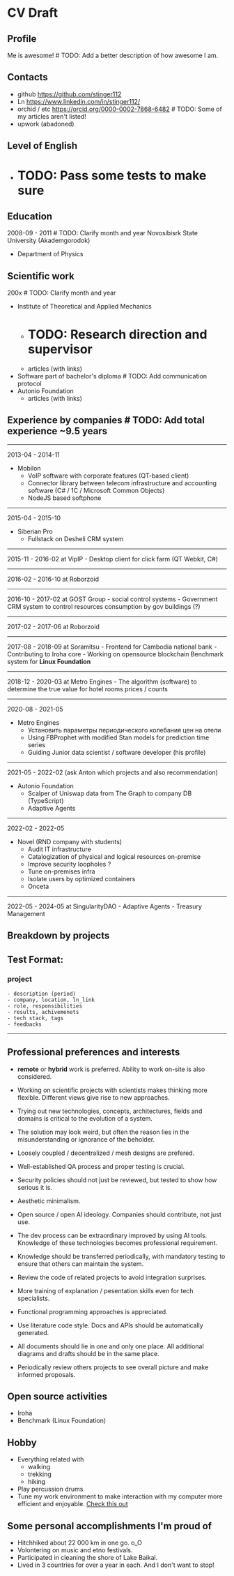 # CV Draft


## Profile
Me is awesome! # TODO: Add a better description of how awesome I am.


## Contacts
- github https://github.com/stinger112
- Ln https://www.linkedin.com/in/stinger112/
- orchid / etc https://orcid.org/0000-0002-7868-6482 # TODO: Some of my articles aren't listed!
- upwork (abadoned)


## Level of English
- # TODO: Pass some tests to make sure


## Education
2008-09 - 2011 # TODO: Clarify month and year
Novosibisrk State University (Akademgorodok)
- Department of Physics


## Scientific work
200x # TODO: Clarify month and year
- Institute of Theoretical and Applied Mechanics
    - # TODO: Research direction and supervisor
    - articles (with links)
- Software part of bachelor's diploma # TODO: Add communication protocol
- Autonio Foundation
    - articles (with links)


## Experience by companies # TODO: Add total experience ~9.5 years

------------
2013-04 - 2014-11
- Mobilon 
    - VoIP software with corporate features (QT-based client)
    - Connector library between telecom infrastructure and accounting software (C# / 1C / Microsoft Common Objects)
    - NodeJS based softphone


------------
2015-04 - 2015-10
- Siberian Pro 
    - Fullstack on Desheli CRM system


------------
2015-11 - 2016-02
at VipIP
    - Desktop client for click farm (QT Webkit, C#)


------------
2016-02 - 2016-10
at Roborzoid


------------
2016-10 - 2017-02
at GOST Group
    - social control systems
    - Government CRM system to control resources consumption by gov buildings (?)


------------
2017-02 - 2017-06
at Roborzoid


------------
2017-08 - 2018-09
at Soramitsu
    - Frontend for Cambodia national bank
    - Contributing to Iroha core
    - Working on opensource blockchain Benchmark system for **Linux Foundation**


------------
2018-12 - 2020-03
at Metro Engines
    - The algorithm (software) to determine the true value for hotel rooms prices / counts


------------
2020-08 - 2021-05
- Metro Engines
    - Установить параметры периодического колебания цен на отели
    - Using FBProphet with modified Stan models for prediction time series
    - Guiding Junior data scientist / software developer (his profile)


------------
2021-05 - 2022-02
(ask Anton which projects and also recommendation)
- Autonio Foundation
    - Scalper of Uniswap data from The Graph to company DB (TypeScript)
    - Adaptive Agents


------------
2022-02 - 2022-05
- Novel (RND company with students)
    - Audit IT infrastructure
    - Catalogization of physical and logical resources on-premise
    - Improve security loopholes ?
    - Tune on-premises infra
    - Isolate users by optimized containers
    - Onceta


------------
2022-05 - 2024-05
at SingularityDAO
    - Adaptive Agents
    - Treasury Management


## Breakdown by projects

Test Format:
------------------------------------------
### project
    - description (period)
    - company, location, ln_link
    - role, responsibilities
    - results, achivemenets
    - tech stack, tags
    - feedbacks
------------------------------------------


## Professional preferences and interests

- **remote** or **hybrid** work is preferred. Ability to work on-site is also considered.

- Working on scientific projects with scientists makes thinking more flexible. Different views give rise to new approaches. 
- Trying out new technologies, concepts, architectures, fields and domains is critical to the evolution of a system.
- The solution may look weird, but often the reason lies in the misunderstanding or ignorance of the beholder.
- Loosely coupled / decentralized / mesh designs are prefered.
- Well-established QA process and proper testing is crucial.
- Security policies should not just be reviewed, but tested to show how serious it is.

- Aesthetic minimalism.
- Open source / open AI ideology. Companies should contribute, not just use.
- The dev process can be extraordinary improved by using AI tools. Knowledge of these technologies becomes professional requirement.

- Knowledge should be transferred periodically, with mandatory testing to ensure that others can maintain the system.
- Review the code of related projects to avoid integration surprises.
- More training of explanation / pesentation skills even for tech specialists.

- Functional programming approaches is appreciated.
- Use literature code style. Docs and APIs should be automatically generated.
- All documents should lie in one and only one place. All additional diagrams and drafts should be in the same place.

- Periodically review others projects to see overall picture and make informed proposals.


## Open source activities
- Iroha
- Benchmark (Linux Foundation)


## Hobby
- Everything related with
    - walking
    - trekking
    - hiking 
- Play percussion drums
- Tune my work environment to make interaction with my computer more efficient and enjoyable. [Check this out](https://github.com/stinger112/dotfiles)

## Some personal accomplishments I'm proud of
- Hitchhiked about 22 000 km in one go. o_O
- Volontering on music and etno festivals.
- Participated in cleaning the shore of Lake Baikal.
- Lived in 3 countries for over a year in each. And I don't want to stop!
